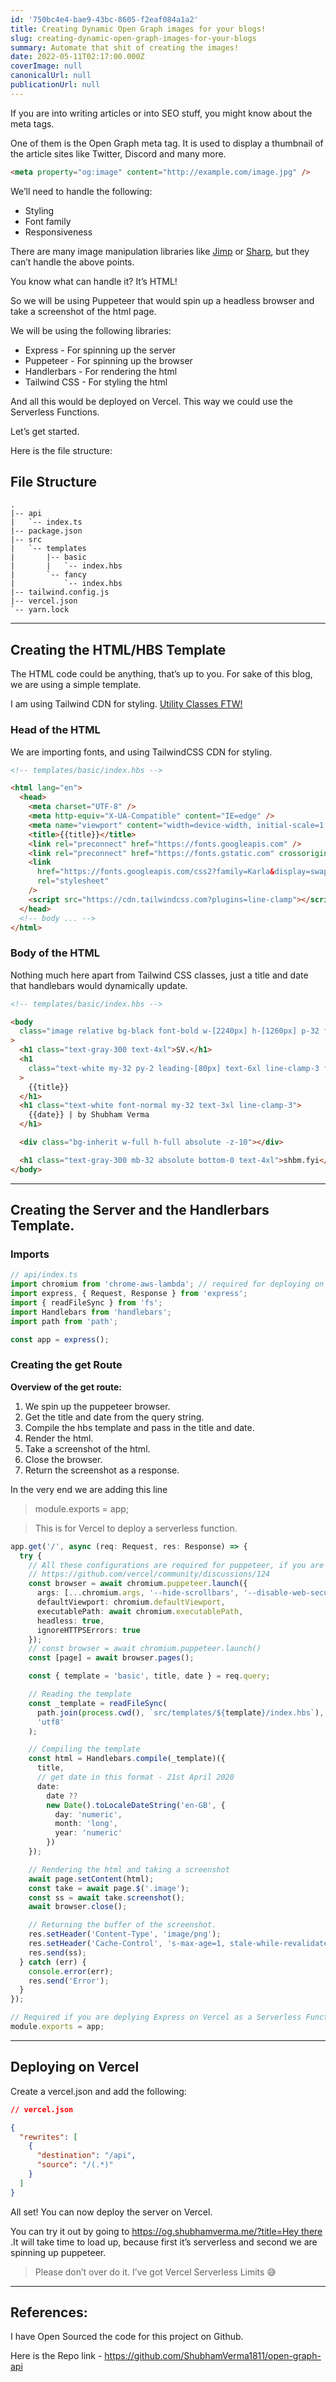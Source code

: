 ```yaml
---
id: '750bc4e4-bae9-43bc-8605-f2eaf084a1a2'
title: Creating Dynamic Open Graph images for your blogs!
slug: creating-dynamic-open-graph-images-for-your-blogs
summary: Automate that shit of creating the images!
date: 2022-05-11T02:17:00.000Z
coverImage: null
canonicalUrl: null
publicationUrl: null
---
```


If you are into writing articles or into SEO stuff, you might know about the
meta tags.

One of them is the Open Graph meta tag. It is used to display a thumbnail of the
article sites like Twitter, Discord and many more.

```html
<meta property="og:image" content="http://example.com/image.jpg" />
```

We’ll need to handle the following:

- Styling
- Font family
- Responsiveness

There are many image manipulation libraries like
[Jimp](https://github.com/oliver-moran/jimp) or
[Sharp](https://github.com/lovell/sharp/), but they can’t handle the above
points.

You know what can handle it? It’s HTML!

So we will be using Puppeteer that would spin up a headless browser and take a
screenshot of the html page.

We will be using the following libraries:

- Express - For spinning up the server
- Puppeteer - For spinning up the browser
- Handlerbars - For rendering the html
- Tailwind CSS - For styling the html

And all this would be deployed on Vercel. This way we could use the Serverless
Functions.

Let’s get started.

Here is the file structure:

## File Structure

```plain text
.
|-- api
|   `-- index.ts
|-- package.json
|-- src
|   `-- templates
|       |-- basic
|       |   `-- index.hbs
|       `-- fancy
|           `-- index.hbs
|-- tailwind.config.js
|-- vercel.json
`-- yarn.lock
```

---

## Creating the HTML/HBS Template

The HTML code could be anything, that’s up to you. For sake of this blog, we are
using a simple template.

I am using Tailwind CDN for styling.
[Utility Classes FTW!](https://frontstuff.io/no-utility-classes-arent-the-same-as-inline-styles)

### Head of the HTML

We are importing fonts, and using TailwindCSS CDN for styling.

```html
<!-- templates/basic/index.hbs -->

<html lang="en">
  <head>
    <meta charset="UTF-8" />
    <meta http-equiv="X-UA-Compatible" content="IE=edge" />
    <meta name="viewport" content="width=device-width, initial-scale=1.0" />
    <title>{{title}}</title>
    <link rel="preconnect" href="https://fonts.googleapis.com" />
    <link rel="preconnect" href="https://fonts.gstatic.com" crossorigin />
    <link
      href="https://fonts.googleapis.com/css2?family=Karla&display=swap"
      rel="stylesheet"
    />
    <script src="https://cdn.tailwindcss.com?plugins=line-clamp"></script>
  </head>
  <!-- body ... -->
</html>
```

### Body of the HTML

Nothing much here apart from Tailwind CSS classes, just a title and date that
handlebars would dynamically update.

```html
<!-- templates/basic/index.hbs -->

<body
  class="image relative bg-black font-bold w-[2240px] h-[1260px] p-32 font-[Karla]"
>
  <h1 class="text-gray-300 text-4xl">SV.</h1>
  <h1
    class="text-white my-32 py-2 leading-[80px] text-6xl line-clamp-3 font-medium"
  >
    {{title}}
  </h1>
  <h1 class="text-white font-normal my-32 text-3xl line-clamp-3">
    {{date}} | by Shubham Verma
  </h1>

  <div class="bg-inherit w-full h-full absolute -z-10"></div>

  <h1 class="text-gray-300 mb-32 absolute bottom-0 text-4xl">shbm.fyi</h1>
</body>
```

---

## Creating the Server and the Handlerbars Template.

### Imports

```typescript
// api/index.ts
import chromium from 'chrome-aws-lambda'; // required for deploying on Vercel
import express, { Request, Response } from 'express';
import { readFileSync } from 'fs';
import Handlebars from 'handlebars';
import path from 'path';

const app = express();
```

### Creating the get Route

**Overview of the get route:**

1. We spin up the puppeteer browser.
2. Get the title and date from the query string.
3. Compile the hbs template and pass in the title and date.
4. Render the html.
5. Take a screenshot of the html.
6. Close the browser.
7. Return the screenshot as a response.

In the very end we are adding this line

> module.exports = app;

> This is for Vercel to deploy a serverless function.

```typescript
app.get('/', async (req: Request, res: Response) => {
  try {
    // All these configurations are required for puppeteer, if you are deploying on Vercel!
    // https://github.com/vercel/community/discussions/124
    const browser = await chromium.puppeteer.launch({
      args: [...chromium.args, '--hide-scrollbars', '--disable-web-security'],
      defaultViewport: chromium.defaultViewport,
      executablePath: await chromium.executablePath,
      headless: true,
      ignoreHTTPSErrors: true
    });
    // const browser = await chromium.puppeteer.launch()
    const [page] = await browser.pages();

    const { template = 'basic', title, date } = req.query;

    // Reading the template
    const _template = readFileSync(
      path.join(process.cwd(), `src/templates/${template}/index.hbs`),
      'utf8'
    );

    // Compiling the template
    const html = Handlebars.compile(_template)({
      title,
      // get date in this format - 21st April 2020
      date:
        date ??
        new Date().toLocaleDateString('en-GB', {
          day: 'numeric',
          month: 'long',
          year: 'numeric'
        })
    });

    // Rendering the html and taking a screenshot
    await page.setContent(html);
    const take = await page.$('.image');
    const ss = await take.screenshot();
    await browser.close();

    // Returning the buffer of the screenshot.
    res.setHeader('Content-Type', 'image/png');
    res.setHeader('Cache-Control', 's-max-age=1, stale-while-revalidate');
    res.send(ss);
  } catch (err) {
    console.error(err);
    res.send('Error');
  }
});

// Required if you are deplying Express on Vercel as a Serverless Function.
module.exports = app;
```

---

## Deploying on Vercel

Create a vercel.json and add the following:

```json
// vercel.json

{
  "rewrites": [
    {
      "destination": "/api",
      "source": "/(.*)"
    }
  ]
}
```

All set! You can now deploy the server on Vercel.

You can try it out by going to
[https://og.shubhamverma.me/?title=Hey there](https://og.shubhamverma.me/?title=Hey)
.It will take time to load up, because first it’s serverless and second we are
spinning up puppeteer.

> Please don’t over do it. I’ve got Vercel Serverless Limits 😅

---

## References:

I have Open Sourced the code for this project on Github.

Here is the Repo link - https://github.com/ShubhamVerma1811/open-graph-api
